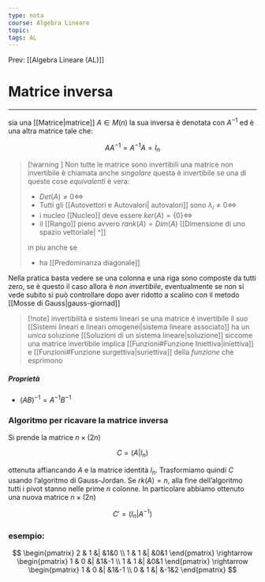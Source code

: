 ```yaml
---
type: nota
course: Algebra Lineare
topic: 
tags: AL
---
```


Prev: [[Algebra Lineare (AL)]]

# Matrice inversa
---
sia una [[Matrice|matrice]] $A \in M(n)$ la sua inversa è denotata con $A^{-1}$ ed è una altra matrice tale che:

$$
AA^{-1}=A^{-1}A=I_n
$$

> [!warning ] Non tutte le matrice sono invertibili
>una matrice non invertibile è chiamata anche _singolare_ questa è invertibile se una di queste cose _equivalenti_  è vera:
>- $Det(A) \not= 0 \iff$
>- Tutti gli [[Autovettori e Autovalori| autovalori]] sono $\lambda_i \not = 0 \iff$
>- i nucleo [[Nucleo]] deve essere $ker (A) = \{0\} \iff$
>-  il  [[Rango]] pieno avvero $rank(A) = Dim(A)$  [[Dimensione di uno spazio vettoriale| ^]] 
>
>in piu anche se 
>- ha [[Predominanza diagonale]]
>


Nella pratica basta vedere se una colonna e una riga sono composte da tutti zero, se è questo il caso allora è _non invertibile_, eventualmente se non si vede subito si può controllare dopo aver ridotto a scalino con il metodo [[Mosse di Gauss|gauss-giornad]]


> [!note] invertibilità e sistemi lineari
> se una matrice é invertibile il suo [[Sistemi lineari e lineari omogenei|sistema lineare associato]] ha un _unica_ soluzione [[Soluzioni di un sistema lineare|soluzione]] siccome una matrice invertibile implica [[Funzioni#Funzione Iniettiva|iniettiva]] e [[Funzioni#Funzione surgettiva|suriettiva]] della _funzione_ che esprimono

##### Proprietà
- $(AB)^{-1} = A^{-1} B^{-1}$

### Algoritmo per ricavare la matrice inversa

 Si prende la matrice $n × (2n)$

$$
C = (A|l_n)
$$

ottenuta affiancando $A$ e la matrice identità $l_n$. Trasformiamo quindi $C$ usando l’algoritmo di Gauss-Jordan. Se $rk(A) = n$, alla fine dell’algoritmo tutti i pivot stanno nelle prime $n$ colonne. In particolare abbiamo ottenuto una nuova matrice $n × (2n)$

$$
 C' = (I_n | A^{-1})
$$

### esempio:

$$
\begin{pmatrix}
2 & 1 &| &1&0 \\
1 & 1 &| &0&1
\end{pmatrix}
\rightarrow
\begin{pmatrix}
1 & 0 &| &1&-1 \\
1 & 1 &| &0&1
\end{pmatrix}
\rightarrow
\begin{pmatrix}
1 & 0 &| &1&-1 \\
0 & 1 &| &-1&2
\end{pmatrix}
$$
